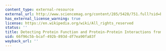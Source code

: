 ```yaml
---
content_type: external-resource
external_url: http://www.sciencemag.org/content/285/5428/751.full?sid=be5213fe-51b7-4f61-8c83-30cc3177cf55
has_external_license_warning: true
license: https://en.wikipedia.org/wiki/All_rights_reserved
status: ''
title: Detecting Protein Function and Protein-Protein Interactions from Genome Sequences
uid: 66f96c5b-bcaf-492b-893d-df7ea90fa83f
wayback_url: ''
---
```

